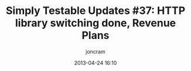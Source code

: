 ---
title: "Simply Testable Updates #37: HTTP library switching done, Revenue Plans"
date: 2013-04-24 16:10
author: joncram
newsletter_meta:
    issue_number: 37th
    url: https://us5.campaign-archive1.com/?u=ac75e33d993d2b502e333ddd0&amp;id=9425573fb8
    closing_sentence: Expect the next newsletter in a week from now on May 1.
    highlights:
        - HTTP client library changes complete (phew!)
        - Revenue plans afoot
---